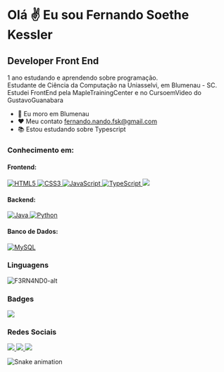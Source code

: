 Olá ✌️ Eu sou Fernando Soethe Kessler
==============================

Developer Front End
--------------------

1 ano estudando e aprendendo sobre programação.\
Estudante de Ciência da Computação na Uniasselvi, em Blumenau - SC.\
Estudei FrontEnd pela MapleTrainingCenter e no CursoemVideo do GustavoGuanabara

* 🥵 Eu moro em Blumenau
* ❤️ Meu contato [fernando.nando.fsk@gmail.com](mailto:fernando.nando.fsk@gmail.com)
* 📚 Estou estudando sobre Typescript

### Conhecimento em:  

#### Frontend:
<p>
    <a href="https://developer.mozilla.org/en-US/docs/Glossary/HTML5" target="_blank" rel="noreferrer">
        <img src="https://img.shields.io/badge/HTML5-E34F26?style=for-the-badge&logo=html5&logoColor=white" alt="HTML5" />
    </a>
    <a href="https://www.w3.org/TR/CSS/#css" target="_blank" rel="noreferrer">
        <img src="https://img.shields.io/badge/CSS3-1572B6?style=for-the-badge&logo=css3&logoColor=white" alt="CSS3" />
    </a>
    <a href="https://developer.mozilla.org/en-US/docs/Web/JavaScript" target="_blank" rel="noreferrer">
        <img src="https://img.shields.io/badge/JavaScript-F7DF1E?style=for-the-badge&logo=javascript&logoColor=000000" alt="JavaScript" />
    </a>
    <a href="https://www.typescriptlang.org/" target="_blank" rel="noreferrer">
        <img src="https://img.shields.io/badge/TypeScript-007ACC?style=for-the-badge&logo=typescript&logoColor=white" alt="TypeScript" />
    </a>
    <a href="https://react.dev/" target="_blank" rel="noreferrer">
      <img src="https://img.shields.io/badge/react-%2320232a.svg?style=for-the-badge&logo=react&logoColor=%2361DAFB alt="React" />
    </a>
</p>

#### Backend:
<p>
    <a href="https://www.oracle.com/java/" target="_blank" rel="noreferrer">
        <img src="https://img.shields.io/badge/Java-F80000?style=for-the-badge&logo=openjdk&logoColor=white" alt="Java" />
    </a>
    <a href="" target="_blank" rel="noreferrer">
        <img src="https://img.shields.io/badge/Python-14354C?style=for-the-badge&logo=python&logoColor=white" alt="Python" />
    </a>
</p>

#### Banco de Dados:
<p>
    <a href="https://www.mysql.com/" target="_blank" rel="noreferrer">
        <img src="https://img.shields.io/badge/MySQL-005C84?style=for-the-badge&logo=mysql&logoColor=white" alt="MySQL" />
    </a>
</p>

### Linguagens
![F3RN4ND0-alt](https://github-readme-stats.vercel.app/api/top-langs/?username=F3RN4ND0-alt&langs_count=6&theme=dark&layout=compact)<br/>

### Badges

<a href="http://www.github.com/F3RN4ND0-alt">
    <img src="https://github-readme-streak-stats.herokuapp.com?user=F3RN4ND0-alt&theme=dark&hide_border=true&border_radius=5" />
</a>

### Redes Sociais
<p>
    <a href="https://www.github.com/F3RN4ND0-alt" target="_blank" rel="noreferrer">
        <img src="https://img.shields.io/badge/GitHub-100000?style=for-the-badge&logo=github&logoColor=white"/>
    </a>
    <a href="http://www.instagram.com/fernando_sk1/" target="_blank" rel="noreferrer">
        <img src="https://img.shields.io/badge/Instagram-E4405F?style=for-the-badge&logo=instagram&logoColor=white" />
    </a>
    <a href="https://www.linkedin.com/in/fernando-soethe-kessler-16a910232/" target="_blank" rel="noreferrer">
        <img src="https://img.shields.io/badge/LinkedIn-0077B5?style=for-the-badge&logo=linkedin&logoColor=white" />
    </a>
</p>

![Snake animation]([https://github.com/kauabamorim/kauabamorim/blob/output/github-contribution-grid-snake.svg)  
